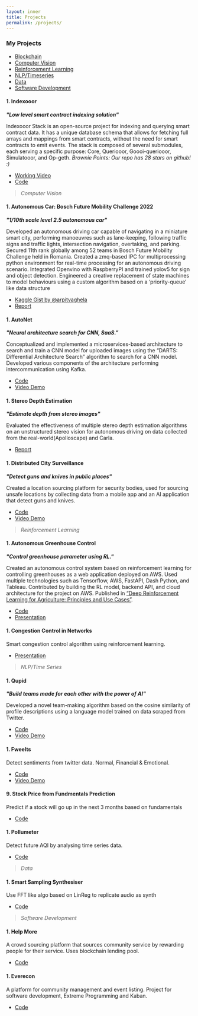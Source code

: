 ```yaml
---
layout: inner
title: Projects
permalink: /projects/
---
```


### My Projects

- [Blockchain](#1-indexooor)
- [Computer Vision](#1-autonet)
- [Reinforcement Learning](#5-autonomous-greenhouse-control)
- [NLP/Timeseries](#7-qupid)
- [Data](#11-smart-sampling-synthesiser)
- [Software Development](#13-everecon)


#### 1. Indexooor

**_"Low level smart contract indexing solution"_**

Indexooor Stack is an open-source project for indexing and querying smart contract data. It has a unique database schema that allows for fetching full arrays and mappings from smart contracts, without the need for smart contracts to emit events. The stack is composed of several submodules, each serving a specific purpose: Core, Queriooor, Goooi-queriooor, Simulatooor, and Op-geth.
*Brownie Points: Our repo has 28 stars on github! :)*

- [Working Video](https://ethglobal.com/showcase/indexooor-2j0f9)
- [Code](https://github.com/indexooor/indexooor-stack)

> _Computer Vision_

<!-- <br> -->

#### 1. Autonomous Car: Bosch Future Mobility Challenge 2022

**_"1/10th scale level 2.5 autonomous car"_**

Developed an autonomous driving car capable of navigating in a miniature smart city, performing manoeuvres such as lane-keeping, following traffic signs and traffic lights, intersection navigation, overtaking, and parking. Secured 11th rank globally among 52 teams in Bosch Future Mobility Challenge held in Romania. Created a zmq-based IPC for multiprocessing python environment for real-time processing for an autonomous driving scenario. Integrated Openvino with RaspberryPI and trained yolov5 for sign and object detection. Engineered a creative replacement of state machines to model behaviours using a custom algorithm based on a ‘priority-queue’ like data structure

- [Kaggle Gist by @arpitvaghela](https://www.kaggle.com/code/arpitvaghela9210/sign-detection-for-bosch-future-mobility-challenge/notebook)
- [Report](https://drive.google.com/file/d/11QEVMVKBsas6qBmj7B8ELXAtcT--a-Yj/view?usp=sharing)

#### 1. AutoNet

**_"Neural architecture search for CNN, SaaS."_**

Conceptualized and implemented a microservices-based architecture to search and train a CNN model for uploaded images using the “DARTS: Differential Architecture Search” algorithm to search for a CNN model. Developed various components of the architecture performing intercommunication using Kafka.

- [Code](https://github.com/arpitvaghela/autoNet)
- [Video Demo](https://youtu.be/icMs8bZsRao)

#### 1. Stereo Depth Estimation

**_"Estimate depth from stereo images"_**

Evaluated the effectiveness of multiple stereo depth estimation algorithms on an unstructured stereo vision for autonomous driving on data collected from the real-world(Apolloscape) and Carla.

- [Report](https://drive.google.com/file/d/11QEVMVKBsas6qBmj7B8ELXAtcT--a-Yj/view?usp=sharing)

#### 1. Distributed City Surveillance

**_"Detect guns and knives in public places"_**

Created a location sourcing platform for security bodies, used for sourcing unsafe locations by collecting data from a mobile app and an AI application that detect guns and knives.

- [Code](https://github.com/Kaushal1011/DistributedCitySureveillanceSystem)
- [Video Demo](https://youtu.be/-DlXvhqaOBI)

> _Reinforcement Learning_

<!-- <br> -->

#### 1. Autonomous Greenhouse Control

**_"Control greenhouse parameter using RL."_**

Created an autonomous control system based on reinforcement learning for controlling greenhouses as a web application deployed on AWS. Used multiple technologies such as Tensorflow, AWS, FastAPI, Dash Python, and Tableau. Contributed by building the RL model, backend API, and cloud architecture for the project on AWS. Published in [“Deep Reinforcement Learning for Agriculture: Principles and Use Cases”](https://link.springer.com/chapter/10.1007/978-981-16-5847-1_4).

- [Code](https://github.com/Kaushal1011/AutonomousGreenhouseControl)
- [Presentation](https://github.com/Kaushal1011/AutonomousGreenhouseControl/blob/main/AOBD_AutonomousGreenhouseControl.pdf)

#### 1. Congestion Control in Networks

Smart congestion control algorithm using reinforcement learning.

- [Presentation](https://docs.google.com/presentation/d/11PuQr1LnJ-OR_AUouXZ6jvsSiNYVokR17L47SHlfkpQ/edit?usp=sharing)

> _NLP/Time Series_

<!-- <br> -->

#### 1. Qupid

**_"Build teams made for each other with the power of AI"_**

Developed a novel team-making algorithm based on the cosine similarity of profile descriptions using a language model trained on data scraped from Twitter.

- [Code](https://github.com/Kaushal1011/Qupid)
- [Video Demo](https://youtu.be/Y8q1dmxS2MY)

#### 1. Fweelts

Detect sentiments from twitter data. Normal, Financial & Emotional.

- [Code](https://github.com/Kaushal1011/Fweelts)
- [Video Demo](https://youtu.be/eIp2K6CeRc0)

#### 9. Stock Price from Fundmentals Prediction

Predict if a stock will go up in the next 3 months based on fundamentals

- [Code](https://github.com/Kaushal1011/CSE523-Machine-Learning-Quantcats)

#### 1. Pollumeter

Detect future AQI by analysing time series data.

- [Code](https://github.com/Kaushal1011/pollumeter)

> _Data_

<!-- <br> -->

#### 1. Smart Sampling Synthesiser

Use FFT like algo based on LinReg to replicate audio as synth

- [Code](https://github.com/Kaushal1011/S3_Smart_Sampling_Synthesiser)

> _Software Development_

<!-- <br> -->

#### 1. Help More

A crowd sourcing platform that sources community service by rewarding people for their service. Uses blockchain lending pool.

- [Code](https://github.com/Kaushal1011/help-more)

#### 1. Everecon

A platform for community management and event listing. Project for software development, Extreme Programming and Kaban.

- [Code](https://github.com/arpitvaghela/EveRecon-api)
